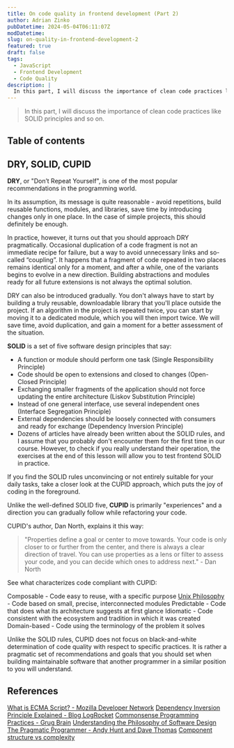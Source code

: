 ```yaml
---
title: On code quality in frontend development (Part 2)
author: Adrian Zinko
pubDatetime: 2024-05-04T06:11:07Z
modDatetime:
slug: on-quality-in-frontend-development-2
featured: true
draft: false
tags:
  - JavaScript
  - Frontend Development
  - Code Quality
description: |
  In this part, I will discuss the importance of clean code practices like SOLID principles and so on.
---
```


> In this part, I will discuss the importance of clean code practices like SOLID principles and so on.

## Table of contents

## DRY, SOLID, CUPID

**DRY**, or "Don’t Repeat Yourself", is one of the most popular recommendations in the programming world.

In its assumption, its message is quite reasonable - avoid repetitions, build reusable functions, modules, and libraries, save time by introducing changes only in one place. In the case of simple projects, this should definitely be enough.

In practice, however, it turns out that you should approach DRY pragmatically. Occasional duplication of a code fragment is not an immediate recipe for failure, but a way to avoid unnecessary links and so-called “coupling”. It happens that a fragment of code repeated in two places remains identical only for a moment, and after a while, one of the variants begins to evolve in a new direction. Building abstractions and modules ready for all future extensions is not always the optimal solution.

DRY can also be introduced gradually. You don't always have to start by building a truly reusable, downloadable library that you'll place outside the project. If an algorithm in the project is repeated twice, you can start by moving it to a dedicated module, which you will then import twice. We will save time, avoid duplication, and gain a moment for a better assessment of the situation.

**SOLID** is a set of five software design principles that say:

- A function or module should perform one task (Single Responsibility Principle)
- Code should be open to extensions and closed to changes (Open-Closed Principle)
- Exchanging smaller fragments of the application should not force updating the entire architecture (Liskov Substitution Principle)
- Instead of one general interface, use several independent ones (Interface Segregation Principle)
- External dependencies should be loosely connected with consumers and ready for exchange (Dependency Inversion Principle)
- Dozens of articles have already been written about the SOLID rules, and I assume that you probably don't encounter them for the first time in our course. However, to check if you really understand their operation, the exercises at the end of this lesson will allow you to test frontend SOLID in practice.

If you find the SOLID rules unconvincing or not entirely suitable for your daily tasks, take a closer look at the CUPID approach, which puts the joy of coding in the foreground.

Unlike the well-defined SOLID five, **CUPID** is primarily "experiences" and a direction you can gradually follow while refactoring your code.

CUPID's author, Dan North, explains it this way:

> "Properties define a goal or center to move towards. Your code is only closer to or further from the center, and there is always a clear direction of travel. You can use properties as a lens or filter to assess your code, and you can decide which ones to address next." - Dan North

See what characterizes code compliant with CUPID:

Composable - Code easy to reuse, with a specific purpose
[Unix Philosophy](http://www.catb.org/~esr/writings/taoup/html/ch01s06.html) - Code based on small, precise, interconnected modules
Predictable - Code that does what its architecture suggests at first glance
Idiomatic - Code consistent with the ecosystem and tradition in which it was created
Domain-based - Code using the terminology of the problem it solves

Unlike the SOLID rules, CUPID does not focus on black-and-white determination of code quality with respect to specific practices. It is rather a pragmatic set of recommendations and goals that you should set when building maintainable software that another programmer in a similar position to you will understand.

## References

[What is ECMA Script? - Mozilla Developer Network](https://developer.mozilla.org/en-US/docs/Web/JavaScript/JavaScript_technologies_overview)
[Dependency Inversion Principle Explained - Blog LogRocket](https://blog.logrocket.com/dependency-inversion-principle-typescript/)
[Commonsense Programming Practices - Grug Brain](https://grugbrain.dev/)
[Understanding the Philosophy of Software Design](https://lubimyczytac.pl/ksiazka/4902573/a-philosophy-of-software-design)
[The Pragmatic Programmer - Andy Hunt and Dave Thomas](https://www.amazon.com/Pragmatic-Programmer-Journeyman-Master/dp/020161622X)
[Component structure vs complexity](https://epicreact.dev/one-react-mistake-thats-slowing-you-down/)
